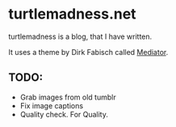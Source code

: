 turtlemadness.net
=================

turtlemadness is a blog, that I have written.

It uses a theme by Dirk Fabisch called [Mediator](https://github.com/dirkfabisch/mediator).

## TODO: ##
- Grab images from old tumblr
- Fix image captions
- Quality check. For Quality.
